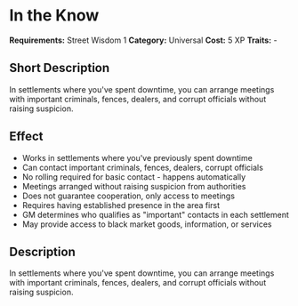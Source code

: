 # In the Know

**Requirements:** Street Wisdom 1
**Category:** Universal
**Cost:** 5 XP
**Traits:** -


## Short Description
In settlements where you've spent downtime, you can arrange meetings with important criminals, fences, dealers, and corrupt officials without raising suspicion.

## Effect
- Works in settlements where you've previously spent downtime
- Can contact important criminals, fences, dealers, corrupt officials
- No rolling required for basic contact - happens automatically
- Meetings arranged without raising suspicion from authorities
- Does not guarantee cooperation, only access to meetings
- Requires having established presence in the area first
- GM determines who qualifies as "important" contacts in each settlement
- May provide access to black market goods, information, or services

## Description
In settlements where you've spent downtime, you can arrange meetings with important criminals, fences, dealers, and corrupt officials without raising suspicion.